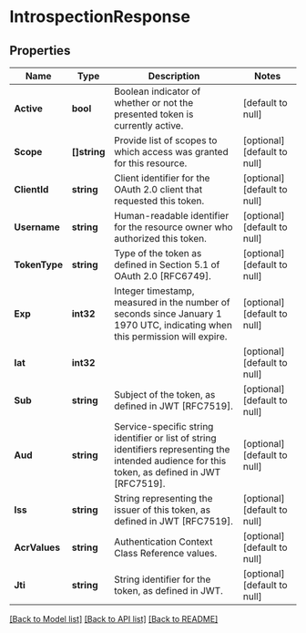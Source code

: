 # IntrospectionResponse

## Properties
Name | Type | Description | Notes
------------ | ------------- | ------------- | -------------
**Active** | **bool** | Boolean indicator of whether or not the presented token is currently active. | [default to null]
**Scope** | **[]string** | Provide list of scopes to which access was granted for this resource. | [optional] [default to null]
**ClientId** | **string** | Client identifier for the OAuth 2.0 client that requested this token. | [optional] [default to null]
**Username** | **string** | Human-readable identifier for the resource owner who authorized this token. | [optional] [default to null]
**TokenType** | **string** | Type of the token as defined in Section 5.1 of OAuth 2.0 [RFC6749]. | [optional] [default to null]
**Exp** | **int32** | Integer timestamp, measured in the number of seconds since January 1 1970 UTC, indicating when this permission will expire. | [optional] [default to null]
**Iat** | **int32** |  | [optional] [default to null]
**Sub** | **string** | Subject of the token, as defined in JWT [RFC7519]. | [optional] [default to null]
**Aud** | **string** | Service-specific string identifier or list of string identifiers representing the intended audience for this token, as defined in JWT [RFC7519]. | [optional] [default to null]
**Iss** | **string** | String representing the issuer of this token, as defined in JWT [RFC7519]. | [optional] [default to null]
**AcrValues** | **string** | Authentication Context Class Reference values. | [optional] [default to null]
**Jti** | **string** | String identifier for the token, as defined in JWT. | [optional] [default to null]

[[Back to Model list]](../README.md#documentation-for-models) [[Back to API list]](../README.md#documentation-for-api-endpoints) [[Back to README]](../README.md)

